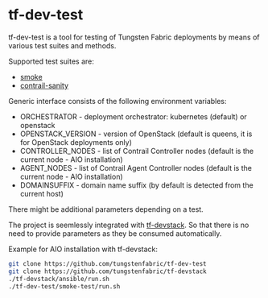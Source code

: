 # tf-dev-test

tf-dev-test is a tool for testing of Tungsten Fabric deployments by means of various test suites and methods.

Supported test suites are:
- [smoke](https://github.com/tungstenfabric/tf-dev-test/tree/master/smoke-test)
- [contrail-sanity](https://github.com/tungstenfabric/tf-dev-test/tree/master/contrail-sanity)

Generic interface consists of the following environment variables:
- ORCHESTRATOR      - deployment orchestrator: kubernetes (default) or openstack
- OPENSTACK_VERSION - version of OpenStack (default is queens, it is for OpenStack deployments only)
- CONTROLLER_NODES  - list of Contrail Controller nodes (default is the current node - AIO installation)
- AGENT_NODES       - list of Contrail Agent Controller nodes (default is the current node - AIO installation)
- DOMAINSUFFIX      - domain name suffix (by default is detected from the current host)

There might be additional parameters depending on a test.

The project is seemlessly integrated with [tf-devstack](https://github.com/tungstenfabric/tf-devstack/tree/master). So that there is no need to provide parameters as they be consumed automatically.

Example for AIO installation with tf-devstack:

```bash
git clone https://github.com/tungstenfabric/tf-dev-test
git clone https://github.com/tungstenfabric/tf-devstack
./tf-devstack/ansible/run.sh
./tf-dev-test/smoke-test/run.sh
```
